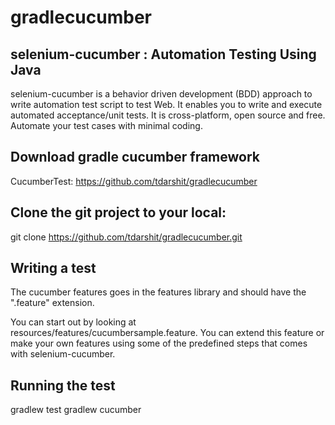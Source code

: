 # gradlecucumber
selenium-cucumber : Automation Testing Using Java
---

selenium-cucumber is a behavior driven development (BDD) approach to write automation test script to test Web. 
It enables you to write and execute automated acceptance/unit tests. It is cross-platform, open source and free. 
Automate your test cases with minimal coding.

Download gradle cucumber framework
---
CucumberTest: https://github.com/tdarshit/gradlecucumber

Clone the git project to your local:
---
git clone https://github.com/tdarshit/gradlecucumber.git

Writing a test
---
The cucumber features goes in the features library and should have the ".feature" extension.

You can start out by looking at resources/features/cucumbersample.feature. You can extend this feature or make your own features using some of the predefined steps that comes with selenium-cucumber.

Running the test
---
gradlew test
gradlew cucumber
